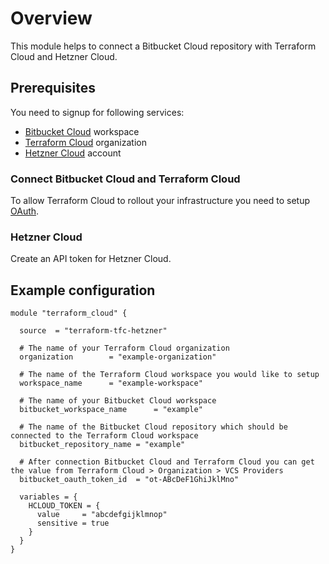 # Overview

This module helps to connect a Bitbucket Cloud repository with Terraform Cloud and Hetzner Cloud.

## Prerequisites

You need to signup for following services:

- [Bitbucket Cloud](https://bitbucket.org) workspace
- [Terraform Cloud](https://app.terraform.io/signup/account) organization
- [Hetzner Cloud](https://www.hetzner.com/de/cloud) account

### Connect Bitbucket Cloud and Terraform Cloud

To allow Terraform Cloud to rollout your infrastructure you need to setup
[OAuth](https://www.terraform.io/docs/cloud/vcs/bitbucket-cloud.html).

### Hetzner Cloud

Create an API token for Hetzner Cloud.

## Example configuration


```
module "terraform_cloud" {

  source  = "terraform-tfc-hetzner"

  # The name of your Terraform Cloud organization
  organization        = "example-organization"

  # The name of the Terraform Cloud workspace you would like to setup
  workspace_name      = "example-workspace"

  # The name of your Bitbucket Cloud workspace
  bitbucket_workspace_name      = "example"

  # The name of the Bitbucket Cloud repository which should be connected to the Terraform Cloud workspace
  bitbucket_repository_name = "example"

  # After connection Bitbucket Cloud and Terraform Cloud you can get the value from Terraform Cloud > Organization > VCS Providers
  bitbucket_oauth_token_id  = "ot-ABcDeF1GhiJklMno"

  variables = {
    HCLOUD_TOKEN = {
      value     = "abcdefgijklmnop"
      sensitive = true
    }
  }
}
```
